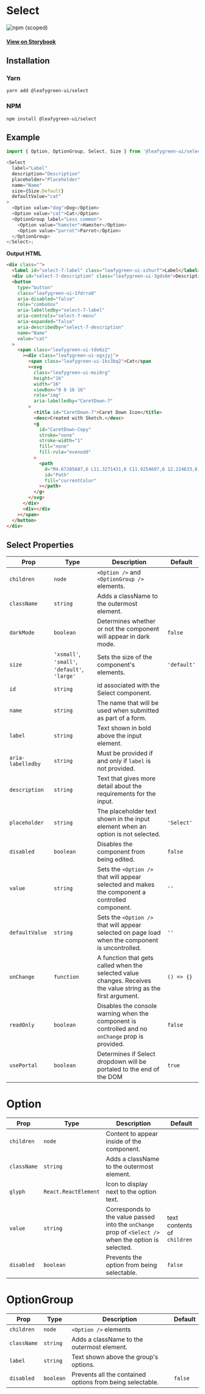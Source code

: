 # Select

![npm (scoped)](https://img.shields.io/npm/v/@leafygreen-ui/select.svg)

#### [View on Storybook](https://mongodb.github.io/leafygreen-ui/?path=/story/select--default)

## Installation

### Yarn

```shell
yarn add @leafygreen-ui/select
```

### NPM

```shell
npm install @leafygreen-ui/select
```

## Example

```js
import { Option, OptionGroup, Select, Size } from '@leafygreen-ui/select';

<Select
  label="Label"
  description="Description"
  placeholder="Placeholder"
  name="Name"
  size={Size.Default}
  defaultValue="cat"
>
  <Option value="dog">Dog</Option>
  <Option value="cat">Cat</Option>
  <OptionGroup label="Less common">
    <Option value="hamster">Hamster</Option>
    <Option value="parrot">Parrot</Option>
  </OptionGroup>
</Select>;
```

**Output HTML**

```html
<div class="">
  <label id="select-7-label" class="leafygreen-ui-xzhurf">Label</label>
  <div id="select-7-description" class="leafygreen-ui-3gds6m">Description</div>
  <button
    type="button"
    class="leafygreen-ui-1fdrra0"
    aria-disabled="false"
    role="combobox"
    aria-labelledby="select-7-label"
    aria-controls="select-7-menu"
    aria-expanded="false"
    aria-describedby="select-7-description"
    name="Name"
    value="cat"
  >
    <span class="leafygreen-ui-tdo6z2"
      ><div class="leafygreen-ui-ogsjyj">
        <span class="leafygreen-ui-1ks3bq2">Cat</span
        ><svg
          class="leafygreen-ui-msi0rg"
          height="16"
          width="16"
          viewBox="0 0 16 16"
          role="img"
          aria-labelledby="CaretDown-7"
        >
          <title id="CaretDown-7">Caret Down Icon</title>
          <desc>Created with Sketch.</desc>
          <g
            id="CaretDown-Copy"
            stroke="none"
            stroke-width="1"
            fill="none"
            fill-rule="evenodd"
          >
            <path
              d="M4.67285687,6 L11.3271431,6 C11.9254697,6 12.224633,6.775217 11.8024493,7.22717749 L8.47530616,10.7889853 C8.21248981,11.0703382 7.78751019,11.0703382 7.52748976,10.7889853 L4.19755071,7.22717749 C3.77536701,6.775217 4.07453029,6 4.67285687,6 Z"
              id="Path"
              fill="currentColor"
            ></path>
          </g>
        </svg>
      </div>
      <div></div
    ></span>
  </button>
</div>
```

## Select Properties

| Prop              | Type                                          | Description                                                                                                   | Default     |
| ----------------- | --------------------------------------------- | ------------------------------------------------------------------------------------------------------------- | ----------- |
| `children`        | `node`                                        | `<Option />` and `<OptionGroup />` elements.                                                                  |             |
| `className`       | `string`                                      | Adds a className to the outermost element.                                                                    |             |
| `darkMode`        | `boolean`                                     | Determines whether or not the component will appear in dark mode.                                             | `false`     |
| `size`            | `'xsmall'`, `'small'`, `'default'`, `'large'` | Sets the size of the component's elements.                                                                    | `'default'` |
| `id`              | `string`                                      | id associated with the Select component.                                                                      |             |
| `name`            | `string`                                      | The name that will be used when submitted as part of a form.                                                  |             |
| `label`           | `string`                                      | Text shown in bold above the input element.                                                                   |             |
| `aria-labelledby` | `string`                                      | Must be provided if and only if `label` is not provided.                                                      |             |
| `description`     | `string`                                      | Text that gives more detail about the requirements for the input.                                             |             |
| `placeholder`     | `string`                                      | The placeholder text shown in the input element when an option is not selected.                               | `'Select'`  |
| `disabled`        | `boolean`                                     | Disables the component from being edited.                                                                     | `false`     |
| `value`           | `string`                                      | Sets the `<Option />` that will appear selected and makes the component a controlled component.               | `''`        |
| `defaultValue`    | `string`                                      | Sets the `<Option />` that will appear selected on page load when the component is uncontrolled.              | `''`        |
| `onChange`        | `function`                                    | A function that gets called when the selected value changes. Receives the value string as the first argument. | `() => {}`  |
| `readOnly`        | `boolean`                                     | Disables the console warning when the component is controlled and no `onChange` prop is provided.             | `false`     |
| `usePortal`       | `boolean`                                     | Determines if Select dropdown will be portaled to the end of the DOM                                          | `true`      |

# Option

| Prop        | Type                 | Description                                                                                           | Default                     |
| ----------- | -------------------- | ----------------------------------------------------------------------------------------------------- | --------------------------- |
| `children`  | `node`               | Content to appear inside of the component.                                                            |                             |
| `className` | `string`             | Adds a className to the outermost element.                                                            |                             |
| `glyph`     | `React.ReactElement` | Icon to display next to the option text.                                                              |                             |
| `value`     | `string`             | Corresponds to the value passed into the `onChange` prop of `<Select />` when the option is selected. | text contents of `children` |
| `disabled`  | `boolean`            | Prevents the option from being selectable.                                                            | `false`                     |

# OptionGroup

| Prop        | Type      | Description                                               | Default |
| ----------- | --------- | --------------------------------------------------------- | ------- |
| `children`  | `node`    | `<Option />` elements                                     |         |
| `className` | `string`  | Adds a className to the outermost element.                |         |
| `label`     | `string`  | Text shown above the group's options.                     |         |
| `disabled`  | `boolean` | Prevents all the contained options from being selectable. | `false` |
